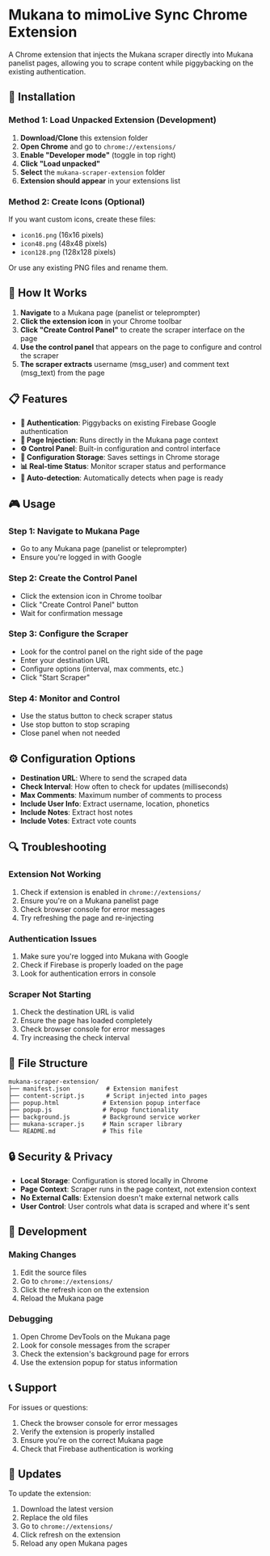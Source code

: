 # Mukana to mimoLive Sync Chrome Extension

A Chrome extension that injects the Mukana scraper directly into Mukana panelist pages, allowing you to scrape content while piggybacking on the existing authentication.

## 🚀 **Installation**

### **Method 1: Load Unpacked Extension (Development)**

1. **Download/Clone** this extension folder
2. **Open Chrome** and go to `chrome://extensions/`
3. **Enable "Developer mode"** (toggle in top right)
4. **Click "Load unpacked"**
5. **Select** the `mukana-scraper-extension` folder
6. **Extension should appear** in your extensions list

### **Method 2: Create Icons (Optional)**

If you want custom icons, create these files:
- `icon16.png` (16x16 pixels)
- `icon48.png` (48x48 pixels)  
- `icon128.png` (128x128 pixels)

Or use any existing PNG files and rename them.

## 🔧 **How It Works**

1. **Navigate** to a Mukana page (panelist or teleprompter)
2. **Click the extension icon** in your Chrome toolbar
3. **Click "Create Control Panel"** to create the scraper interface on the page
4. **Use the control panel** that appears on the page to configure and control the scraper
5. **The scraper extracts** username (msg_user) and comment text (msg_text) from the page

## 📋 **Features**

- **🔐 Authentication**: Piggybacks on existing Firebase Google authentication
- **🎯 Page Injection**: Runs directly in the Mukana page context
- **⚙️ Control Panel**: Built-in configuration and control interface
- **💾 Configuration Storage**: Saves settings in Chrome storage
- **📊 Real-time Status**: Monitor scraper status and performance
- **🔄 Auto-detection**: Automatically detects when page is ready

## 🎮 **Usage**

### **Step 1: Navigate to Mukana Page**
- Go to any Mukana page (panelist or teleprompter)
- Ensure you're logged in with Google

### **Step 2: Create the Control Panel**
- Click the extension icon in Chrome toolbar
- Click "Create Control Panel" button
- Wait for confirmation message

### **Step 3: Configure the Scraper**
- Look for the control panel on the right side of the page
- Enter your destination URL
- Configure options (interval, max comments, etc.)
- Click "Start Scraper"

### **Step 4: Monitor and Control**
- Use the status button to check scraper status
- Use stop button to stop scraping
- Close panel when not needed

## ⚙️ **Configuration Options**

- **Destination URL**: Where to send the scraped data
- **Check Interval**: How often to check for updates (milliseconds)
- **Max Comments**: Maximum number of comments to process
- **Include User Info**: Extract username, location, phonetics
- **Include Notes**: Extract host notes
- **Include Votes**: Extract vote counts

## 🔍 **Troubleshooting**

### **Extension Not Working**
1. Check if extension is enabled in `chrome://extensions/`
2. Ensure you're on a Mukana panelist page
3. Check browser console for error messages
4. Try refreshing the page and re-injecting

### **Authentication Issues**
1. Make sure you're logged into Mukana with Google
2. Check if Firebase is properly loaded on the page
3. Look for authentication errors in console

### **Scraper Not Starting**
1. Check the destination URL is valid
2. Ensure the page has loaded completely
3. Check browser console for error messages
4. Try increasing the check interval

## 📁 **File Structure**

```
mukana-scraper-extension/
├── manifest.json          # Extension manifest
├── content-script.js      # Script injected into pages
├── popup.html            # Extension popup interface
├── popup.js              # Popup functionality
├── background.js         # Background service worker
├── mukana-scraper.js     # Main scraper library
└── README.md             # This file
```

## 🔒 **Security & Privacy**

- **Local Storage**: Configuration is stored locally in Chrome
- **Page Context**: Scraper runs in the page context, not extension context
- **No External Calls**: Extension doesn't make external network calls
- **User Control**: User controls what data is scraped and where it's sent

## 🚀 **Development**

### **Making Changes**
1. Edit the source files
2. Go to `chrome://extensions/`
3. Click the refresh icon on the extension
4. Reload the Mukana page

### **Debugging**
1. Open Chrome DevTools on the Mukana page
2. Look for console messages from the scraper
3. Check the extension's background page for errors
4. Use the extension popup for status information

## 📞 **Support**

For issues or questions:
1. Check the browser console for error messages
2. Verify the extension is properly installed
3. Ensure you're on the correct Mukana page
4. Check that Firebase authentication is working

## 🔄 **Updates**

To update the extension:
1. Download the latest version
2. Replace the old files
3. Go to `chrome://extensions/`
4. Click refresh on the extension
5. Reload any open Mukana pages
